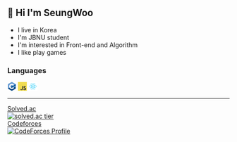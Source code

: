 ## 👋 Hi I'm SeungWoo
- I live in Korea
- I'm JBNU student
- I'm interested in Front-end and Algorithm
- I like play games

### Languages
<code><img height="20" src="https://raw.githubusercontent.com/github/explore/80688e429a7d4ef2fca1e82350fe8e3517d3494d/topics/cpp/cpp.png"></code>
<code><img height="20" src="https://raw.githubusercontent.com/github/explore/80688e429a7d4ef2fca1e82350fe8e3517d3494d/topics/javascript/javascript.png"></code>
<code><img height="20" src="https://raw.githubusercontent.com/github/explore/80688e429a7d4ef2fca1e82350fe8e3517d3494d/topics/react/react.png"></code>

---
[Solved.ac](https://solved.ac)   
[![solved.ac tier](http://mazassumnida.wtf/api/v2/generate_badge?boj=kangsw1025)](https://solved.ac/kangsw1025)   
[Codeforces](https://codeforces.com)   
[![CodeForces Profile](https://cf.leed.at?id=Tamyu)](https://codeforces.com/profile/Tamyu)


<!--
**kangsw1025/kangsw1025** is a ✨ _special_ ✨ repository because its `README.md` (this file) appears on your GitHub profile.

Here are some ideas to get you started:

- 🔭 I’m currently working on ...
- 🌱 I’m currently learning ...
- 👯 I’m looking to collaborate on ...
- 🤔 I’m looking for help with ...
- 💬 Ask me about ...
- 📫 How to reach me: ...
- 😄 Pronouns: ...
- ⚡ Fun fact: ...
-->
